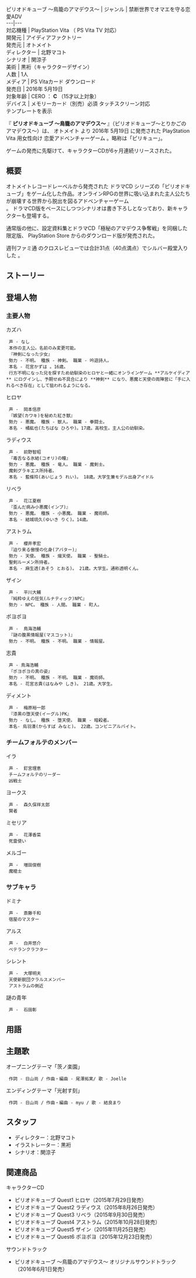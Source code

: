 ピリオドキューブ 〜鳥籠のアマデウス〜  |  ジャンル  |  禁断世界でオマエを守る恋愛ADV   
---|---  
対応機種  |  PlayStation Vita  （  PS Vita TV  対応）   
開発元  |  アイディアファクトリー   
発売元  |  オトメイト   
ディレクター  |  北野マコト   
シナリオ  |  関涼子   
美術  |  黒裄（キャラクターデザイン）   
人数  |  1人   
メディア  |  PS Vitaカード  ダウンロード   
発売日  |  2016年  5月19日   
対象年齢  |  CERO  ：  **C** （15才以上対象）   
デバイス  |  メモリーカード（別売）必須  タッチスクリーン対応   
テンプレートを表示  
  
『 **ピリオドキューブ 〜鳥籠のアマデウス〜** 』（ピリオドキューブ〜とりかごのアマデウス〜）は、  オトメイト  より  2016年  5月19日
に発売された  PlayStation Vita  用女性向け  恋愛アドベンチャーゲーム  。略称は「ピリキュー」。

ゲームの発売に先駆けて、キャラクターCDが6ヶ月連続リリースされた。

##  概要  

オトメイトレコードレーベルから発売された  ドラマCD
シリーズの「ピリオドキューブ」をゲーム化した作品。オンラインRPGの世界に吸い込まれた主人公たちが崩壊する世界から脱出を図るアドベンチャーゲーム  
。 ドラマCD版をベースにしつつシナリオは書き下ろしとなっており、新キャラクターも登場する。

通常版の他に、設定資料集とドラマCD「極秘のアマデウス争奪戦」を同梱した限定版、  PlayStation Store  からのダウンロード版が発売された。

週刊ファミ通  のクロスレビューでは合計31点（40点満点）でシルバー殿堂入りした    。

##  ストーリー  

##  登場人物  

###  主要人物  

カズハ

     声 - なし 
     本作の主人公。名前のみ変更可能。 
     『神剣になった少女』 
     勢力 - 不明。 種族 - 神剣。 職業 - 吟遊詩人。 
     本名 - 花宮かずは 。16歳。 
     行方不明になった兄を探すため幼馴染のヒロヤと一緒にオンラインゲーム **アルケイディア** にログインし、予期せぬ不具合により **神剣** になり、悪魔と天使の両陣営に「手に入れるべき存在」として狙われるようになる。 
ヒロヤ

     声 -  岡本信彦 
     『嫉望(カワキ)を秘めた紅き獣』 
     勢力 - 悪魔。 種族 - 獣人。 職業 - 拳闘士。 
     本名 - 橘紘也(たちばな ひろや)。17歳。高校生。主人公の幼馴染。 
ラディウス

     声 -  前野智昭 
     『毒舌なる氷結(コオリ)の瞳』 
     勢力 - 悪魔。 種族 - 竜人。 職業 - 魔剣士。 
     魔剣グラキエス所持者。 
     本名 - 藍條玲(あいじょう れい)。 18歳。大学生兼モデル出身アイドル 
リベラ

     声 -  花江夏樹 
     『歪んだ病み小悪魔(インプ)』 
     勢力 - 悪魔。 種族 - 小悪魔。 職業 - 魔術師。 
     本名 - 結城琉久(ゆいき りく)。14歳。 
アストラム

     声 -  櫻井孝宏 
     『迫り来る傲慢の化身(アバター)』 
     勢力 - 天使。 種族 - 熾天使。 職業 - 聖騎士。 
     聖剣ルーメン所持者。 
     本名 - 麻生透(あそう とおる)。 21歳。大学生。通称透明くん。 
ザイン

     声 -  平川大輔 
     『純粋ゆえの狂気(ルナティック)NPC』 
     勢力 - NPC。 種族 - 人間。 職業 - 町人。 
ポヨポヨ

     声 -  鳥海浩輔 
     『謎の腹黒情報屋(マスコット)』 
     勢力 - 不明。 種族 - 不明。 職業 - 情報屋。 
志貴

     声 - 鳥海浩輔 
     『ポヨポヨの真の姿』 
     勢力 - 不明。 種族 - 不明。 職業 - 魔術師。 
     本名 - 花宮志貴(はなみや しき)。 21歳。大学生。 
ディメント

     声 -  梅原裕一郎 
     『漆黒の堕天使(イーグル)PK』 
     勢力 - なし。 種族 - 堕天使。 職業 - 暗殺者。 
     本名- 烏羽湊(からすば みなと)。 22歳。コンビニアルバイト。 

###  チームフォルテのメンバー  

イラ

     声 -  釘宮理恵 
     チームフォルテのリーダー 
     凶戦士 

ヨークス

     声 -  森久保祥太郎 
     賢者 

ミセリア

     声 -  花澤香菜 
     死霊使い 

メルゴー

     声 -  増田俊樹 
     魔槍士 

###  サブキャラ  

ドミナ

     声 -  斎藤千和 
     宿屋のマスター 

アルス

     声 -  白井悠介 
     ベテランクラフター 

シレント

     声 -  大塚明夫 
     天使新鋭団クラルスメンバー 
     アストラムの側近 

謎の青年

     声 -  石田彰 

##  用語  

##  主題歌  

    

オープニングテーマ「茨ノ楽園」

     作詞 - 日山尚 / 作曲・編曲 - 尾澤拓実/ 歌 - Joelle 
エンディングテーマ「光射す刻」

     作詞 - 日山尚 / 作曲・編曲 - myu / 歌 - 結良まり 

##  スタッフ  

  * ディレクター：北野マコト 
  * イラストレーター：黒裄 
  * シナリオ：関涼子 

##  関連商品  

キャラクターCD

  * ピリオドキューブ Quest1 ヒロヤ（2015年7月29日発売） 
  * ピリオドキューブ Quest2 ラディウス（2015年8月26日発売） 
  * ピリオドキューブ Quest3 リベラ（2015年9月30日発売） 
  * ピリオドキューブ Quest4 アストラム（2015年10月28日発売） 
  * ピリオドキューブ Quest5 ザイン（2015年11月25日発売） 
  * ピリオドキューブ Quest6 ポヨポヨ（2015年12月23日発売） 

サウンドトラック

  * ピリオドキューブ 〜鳥籠のアマデウス〜 オリジナルサウンドトラック（2016年6月1日発売） 

